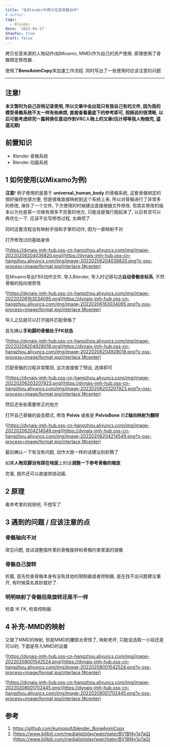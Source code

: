 ```yaml
---
title: "在Blender中拷贝任意骨骼动作"
# author: 
tags:
  - Blender
date: '2022-04-17'
ShowToc: true
draft: false
---
```

拷贝任意来源的人物动作(如Mixamo, MMD)作为自己的资产使用. 原理使用了骨骼限定修改器.

使用了****BoneAnimCopy****来加速工作流程. 同时写出了一些使用时应该注意的问题
<!--more-->

---

## 注意! 
**本文暂时为自己存档记录使用, 所以文章中会出现只有我自己有的文件, 因为我的模型骨骼系统不太一样有些麻烦, 直接查看最底下的参考即可, 视频说的很清晰, 以后可能考虑研究一篇转换任意动作到VRC人物上的文章(估计得等我人物做完, 遥遥无期)**

## 前置知识

- Blender 骨骼系统
- Blender 动画系统

## 1 如何使用(以Mixamo为例)

**注意!** 例子使用的是基于 **universal_human_body** 的骨骼系统, 这套骨骼绑定的很好操控也很方便, 但是很难直接映射到这个系统上来, 所以对骨骼进行了非常多的修改, 保存了一个文件, 下次使用的时候建议直接根据文件修改. 但其实修改的版本以为也是第一次做有很多不完善的地方, 只能说是强行跑起来了, 以后有空可以再优化一下. 应该不会写修改过程, 太麻烦了.

同时这套流程没有映射手指和手掌的动作, 因为一直映射不对

打开修改过的基础身体

![https://dynais-imh-hub.oss-cn-hangzhou.aliyuncs.com/img/image-20220206204036820.png](https://dynais-imh-hub.oss-cn-hangzhou.aliyuncs.com/img/image-20220206204036820.png?x-oss-process=image/format,jpg/interlace,1#center)

在Mixamo导出FBX动作文件, 导入Blender, 导入时记得勾选**自动骨骼坐标系**, 不然骨骼的指向很奇怪

![https://dynais-imh-hub.oss-cn-hangzhou.aliyuncs.com/img/image-20220206163034095.png](https://dynais-imh-hub.oss-cn-hangzhou.aliyuncs.com/img/image-20220206163034095.png?x-oss-process=image/format,jpg/interlace,1#center)

导入之后就可以打开插件匹配骨骼了

首先确认**手和脚的骨骼处于FK状态**

 

![https://dynais-imh-hub.oss-cn-hangzhou.aliyuncs.com/img/image-20220206204928018.png](https://dynais-imh-hub.oss-cn-hangzhou.aliyuncs.com/img/image-20220206204928018.png?x-oss-process=image/format,jpg/interlace,1#center)

匹配骨骼的过程非常繁琐, 这次直接做了预设, 选择即可

![https://dynais-imh-hub.oss-cn-hangzhou.aliyuncs.com/img/image-20220206203207923.png](https://dynais-imh-hub.oss-cn-hangzhou.aliyuncs.com/img/image-20220206203207923.png?x-oss-process=image/format,jpg/interlace,1#center)

然后还有些需要修正的地方

打开自己骨骼的姿态模式, 修改 **Pelvis** 或者是 **PelvisBone** 的**Z轴向映射为翻转**

![https://dynais-imh-hub.oss-cn-hangzhou.aliyuncs.com/img/image-20220206204214549.png](https://dynais-imh-hub.oss-cn-hangzhou.aliyuncs.com/img/image-20220206204214549.png?x-oss-process=image/format,jpg/interlace,1#center)

最后确认一下有没有问题, 动作大致一样的话建议别折腾了

如果**人物双脚没有踩在地面**上的话**调整一下参考骨骼的缩放**

完事, 插件还可以直接烘焙动画.

## 2 原理

看参考里的视频吧, 不想写了

## 3 遇到的问题 / 应该注意的点

### 骨骼轴向不对

常见问题, 尝试调整插件里的骨骼旋转和骨骼约束里面的镜像

### 骨骼自己旋转

折磨, 首先检查骨骼本身有没有其他的限制器或者控制器, 是在找不出问题建议重开, 有时候莫名其妙就好了.

### 明明映射了骨骼但是旋转还是不一样

检查 IK FK, 检查控制器.

## 4 补充-MMD的映射

又做了MMD的映射, 但是MMD的腰部太奇怪了, 映射老坏, 只能说选取一小段还是可以的, 下面是导入MMD的设置

![https://dynais-imh-hub.oss-cn-hangzhou.aliyuncs.com/img/image-20220208001542524.png](https://dynais-imh-hub.oss-cn-hangzhou.aliyuncs.com/img/image-20220208001542524.png?x-oss-process=image/format,jpg/interlace,1#center)

![https://dynais-imh-hub.oss-cn-hangzhou.aliyuncs.com/img/image-20220208001702445.png](https://dynais-imh-hub.oss-cn-hangzhou.aliyuncs.com/img/image-20220208001702445.png?x-oss-process=image/format,jpg/interlace,1#center)

## 参考

1. https://github.com/kumopult/blender_BoneAnimCopy
2. [https://www.bilibili.com/medialist/play/watchlater/BV1Bf4y1q7aQ](https://www.bilibili.com/medialist/play/watchlater/BV1Bf4y1q7aQ)